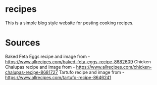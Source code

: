 # recipes

This is a simple blog style website for posting cooking recipes.

# Sources
Baked Feta Eggs recipe and image from - https://www.allrecipes.com/baked-feta-eggs-recipe-8682609
Chicken Chalupas recipe and image from - https://www.allrecipes.com/chicken-chalupas-recipe-8681727
Tartufo recipe and image from - https://www.allrecipes.com/tartufo-recipe-8646241